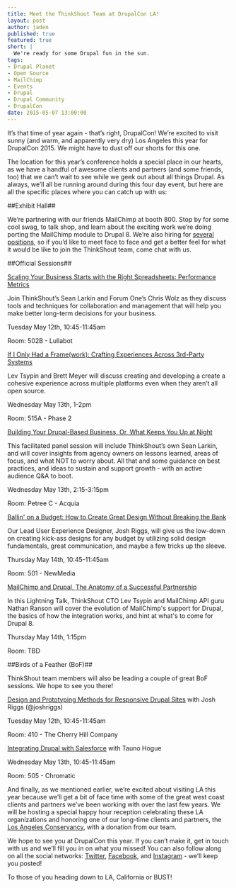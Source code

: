 ```yaml
---
title: Meet the ThinkShout Team at DrupalCon LA!
layout: post
author: jaden
published: true
featured: true
short: |
  We're ready for some Drupal fun in the sun.
tags:
- Drupal Planet
- Open Source
- MailChimp
- Events
- Drupal
- Drupal Community
- DrupalCon
date: 2015-05-07 13:00:00
---
```


It’s that time of year again - that’s right, DrupalCon! We’re excited to visit sunny (and warm, and apparently very dry) Los Angeles this year for DrupalCon 2015. We might have to dust off our shorts for this one.

The location for this year’s conference holds a special place in our hearts, as we have a handful of awesome clients and partners (and some friends, too) that we can’t wait to see while we geek out about all things Drupal. As always, we’ll all be running around during this four day event, but here are all the specific places where you can catch up with us:

##Exhibit Hall##

We’re partnering with our friends MailChimp at booth 800. Stop by for some cool swag, to talk shop, and learn about the exciting work we’re doing porting the MailChimp module to Drupal 8. We’re also hiring for [several positions](http://thinkshout.com/careers/), so if you’d like to meet face to face and get a better feel for what it would be like to join the ThinkShout team, come chat with us.

##Official Sessions##

[Scaling Your Business Starts with the Right Spreadsheets: Performance Metrics](https://events.drupal.org/losangeles2015/sessions/scaling-your-business-starts-right-spreadsheets-performance-metrics)[ ](https://events.drupal.org/losangeles2015/sessions/scaling-your-business-starts-right-spreadsheets-performance-metrics)

Join ThinkShout’s Sean Larkin and Forum One’s Chris Wolz as they discuss tools and techniques for collaboration and management that will help you make better long-term decisions for your business.

Tuesday May 12th, 10:45-11:45am

Room: 502B - Lullabot

[If I Only Had a Frame(work): Crafting Experiences Across 3rd-Party Systems](https://events.drupal.org/losangeles2015/sessions/if-i-only-had-framework-creating-unified-digital-experience-across-3rd-party)

Lev Tsypin and Brett Meyer will discuss creating and developing a create a cohesive experience across multiple platforms even when they aren’t all open source.

Wednesday May 13th, 1-2pm

Room: 515A - Phase 2

[Building Your Drupal-Based Business, Or, What Keeps You Up at Night](https://events.drupal.org/losangeles2015/sessions/building-your-drupal-based-business-or-what-keeps-you-night) 

This facilitated panel session will include ThinkShout’s own Sean Larkin, and will cover insights from agency owners on lessons learned, areas of focus, and what NOT to worry about. All that and some guidance on best practices, and ideas to sustain and support growth - with an active audience Q&A to boot.

Wednesday May 13th, 2:15-3:15pm

Room: Petree C - Acquia

[Ballin' on a Budget: How to Create Great Design Without Breaking the Bank](https://events.drupal.org/losangeles2015/sessions/ballin-budget-how-create-great-design-without-breaking-bank)[ ](https://events.drupal.org/losangeles2015/sessions/ballin-budget-how-create-great-design-without-breaking-bank)

Our Lead User Experience Designer, Josh Riggs, will give us the low-down on creating kick-ass designs for any budget by utilizing solid design fundamentals, great communication, and maybe a few tricks up the sleeve.

Thursday May 14th, 10:45-11:45am

Room: 501 - NewMedia

[MailChimp and Drupal, The Anatomy of a Successful Partnership](https://events.drupal.org/losangeles2015/sessions/mailchimp-drupal-anatomy-successful-partnership) 

In this Lightning Talk, ThinkShout CTO Lev Tsypin and MailChimp API guru Nathan Ranson will cover the evolution of MailChimp's support for Drupal, the basics of how the integration works, and hint at what's to come for Drupal 8.

Thursday May 14th, 1:15pm

Room: TBD

##Birds of a Feather (BoF)##

ThinkShout team members will also be leading a couple of great BoF sessions. We hope to see you there!

[Design and Prototyping Methods for Responsive Drupal Sites](https://events.drupal.org/losangeles2015/bofs/design-and-prototyping-methods-responsive-drupal-sites) with Josh Riggs (@joshriggs)

Tuesday May 12th, 10:45-11:45am

Room: 410 - The Cherry Hill Company

[Integrating Drupal with Salesforce](https://events.drupal.org/losangeles2015/bofs/integrating-drupal-salesforce) with Tauno Hogue

Wednesday May 13th, 10:45-11:45am

Room: 505 - Chromatic

And finally, as we mentioned earlier, we’re excited about visiting LA this year because we’ll get a bit of face time with some of the great west coast clients and partners we’ve been working with over the last few years. We will be hosting a special happy hour reception celebrating these LA organizations and honoring one of our long-time clients and partners, the [Los Angeles Conservancy](http://thinkshout.com/work/la-conservancy/), with a donation from our team.

We hope to see you at DrupalCon this year. If you can’t make it, get in touch with us and we’ll fill you in on what you missed! You can also follow along on all the social networks: [Twitter](https://twitter.com/thinkshout), [Facebook](https://www.facebook.com/ThinkShout), and [Instagram](https://instagram.com/thinkshout/) - we’ll keep you posted!

To those of you heading down to LA, California or BUST!
